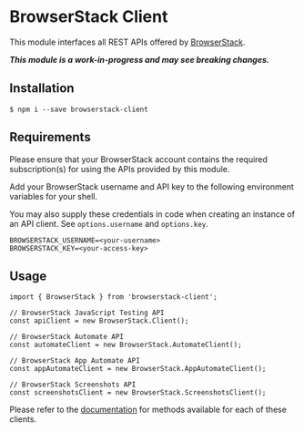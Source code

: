 
# BrowserStack Client

This module interfaces all REST APIs offered by [BrowserStack](https://www.browserstack.com).

***This module is a work-in-progress and may see breaking changes.***


## Installation
```
$ npm i --save browserstack-client
```

## Requirements

Please ensure that your BrowserStack account contains the required subscription(s) for using the APIs provided by this module.

Add your BrowserStack username and API key to the following environment variables for your shell.

You may also supply these credentials in code when creating an instance of an API client. See `options.username` and `options.key`.
```
BROWSERSTACK_USERNAME=<your-username>
BROWSERSTACK_KEY=<your-access-key>
```


## Usage

```
import { BrowserStack } from 'browserstack-client';

// BrowserStack JavaScript Testing API
const apiClient = new BrowserStack.Client();

// BrowserStack Automate API
const automateClient = new BrowserStack.AutomateClient();

// BrowserStack App Automate API
const appAutomateClient = new BrowserStack.AppAutomateClient();

// BrowserStack Screenshots API
const screenshotsClient = new BrowserStack.ScreenshotsClient();
```



Please refer to the [documentation](https://shirish87.github.io/browserstack-client/api/variables/BrowserStack.html) for methods available for each of these clients.
